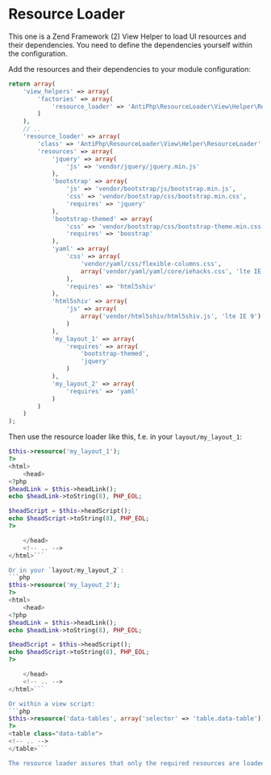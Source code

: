 Resource Loader
===============

This one is a Zend Framework (2) View Helper to load UI resources and their dependencies.
You need to define the dependencies yourself within the configuration. 

Add the resources and their dependencies to your module configuration:
```php
return array(
    'view_helpers' => array(
        'factories' => array(
            'resource_loader' => 'AntiPhp\ResourceLoader\View\Helper\ResourceLoaderServiceFactory'
        )
    ),
    // ..
    'resource_loader' => array(
        'class' => 'AntiPhp\ResourceLoader\View\Helper\ResourceLoader',
        'resources' => array(
            'jquery' => array(
                'js' => 'vendor/jquery/jquery.min.js'
            ),
            'bootstrap' => array(
                'js' => 'vendor/bootstrap/js/bootstrap.min.js',
                'css' => 'vendor/bootstrap/css/bootstrap.min.css',
                'requires' => 'jquery'
            ),
            'bootstrap-themed' => array(
                'css' => 'vendor/bootstrap/css/bootstrap-theme.min.css',
                'requires' => 'boostrap'
            ),
            'yaml' => array(
                'css' => array(
                    'vendor/yaml/css/flexible-columns.css',
                    array('vendor/yaml/yaml/core/iehacks.css', 'lte IE 7')
                ),
                'requires' => 'html5shiv'
            ),
            'html5shiv' => array(
                'js' => array(
                    array('vendor/html5shiv/html5shiv.js', 'lte IE 9')
                )
            ),
            'my_layout_1' => array(
                'requires' => array(
                    'bootstrap-themed',
                    'jquery'
                )
            ),
            'my_layout_2' => array(
                'requires' => 'yaml'
            )
        )
    )
);
```

Then use the resource loader like this, f.e. in your `layout/my_layout_1`:
```php
$this->resource('my_layout_1');
?>
<html>
    <head>
<?php
$headLink = $this->headLink();
echo $headLink->toString(8), PHP_EOL;

$headScript = $this->headScript();
echo $headScript->toString(8), PHP_EOL;
?>

    </head>
    <!-- .. -->
</html>```

Or in your `layout/my_layout_2`:
```php
$this->resource('my_layout_2');
?>
<html>
    <head>
<?php
$headLink = $this->headLink();
echo $headLink->toString(8), PHP_EOL;

$headScript = $this->headScript();
echo $headScript->toString(8), PHP_EOL;
?>

    </head>
    <!-- .. -->
</html>```

Or within a view script:
```php
$this->resource('data-tables', array('selector' => 'table.data-table'));
?>
<table class="data-table">
<!-- .. -->
</table>```

The resource loader assures that only the required resources are loaded.